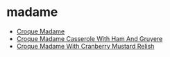 # madame

 * [Croque Madame](index/c/croque-madame-107184.json)
 * [Croque Madame Casserole With Ham And Gruyere](index/c/croque-madame-casserole-with-ham-and-gruyere.json)
 * [Croque Madame With Cranberry Mustard Relish](index/c/croque-madame-with-cranberry-mustard-relish.json)
